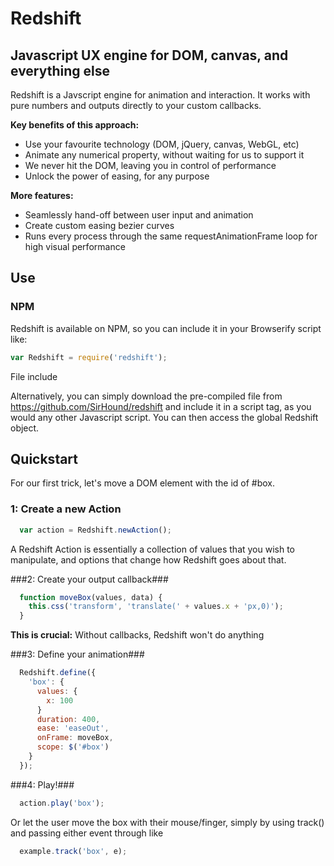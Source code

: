 # Redshift

## Javascript UX engine for DOM, canvas, and everything else

Redshift is a Javscript engine for animation and interaction. It works with pure numbers and outputs directly to your custom callbacks.

**Key benefits of this approach:**

* Use your favourite technology (DOM, jQuery, canvas, WebGL, etc)
* Animate any numerical property, without waiting for us to support it
* We never hit the DOM, leaving you in control of performance
* Unlock the power of easing, for any purpose


**More features:**

* Seamlessly hand-off between user input and animation
* Create custom easing bezier curves
* Runs every process through the same requestAnimationFrame loop for high visual performance


## Use

### NPM

Redshift is available on NPM, so you can include it in your Browserify script like:

```javascript  
var Redshift = require('redshift');
```


File include

Alternatively, you can simply download the pre-compiled file from https://github.com/SirHound/redshift and include it in a script tag, as you would any other Javascript script. You can then access the global Redshift object.


## Quickstart

For our first trick, let's move a DOM element with the id of #box.

### 1: Create a new Action

```javascript
  var action = Redshift.newAction();
```

A Redshift Action is essentially a collection of values that you wish to manipulate, and options that change how Redshift goes about that.


###2: Create your output callback###

```javascript
  function moveBox(values, data) {
    this.css('transform', 'translate(' + values.x + 'px,0)');
  }
```

**This is crucial:** Without callbacks, Redshift won't do anything

###3: Define your animation###

```javascript
  Redshift.define({
    'box': {
      values: {
        x: 100
      }
      duration: 400,
      ease: 'easeOut',
      onFrame: moveBox,
      scope: $('#box')
    }
  });
```

###4: Play!###

```javascript
  action.play('box');
```

Or let the user move the box with their mouse/finger, simply by using track() and passing either event through like 

```javascript
  example.track('box', e);
```

